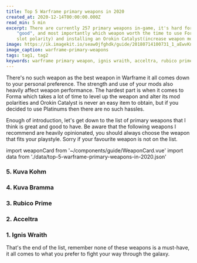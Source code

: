 ```yaml
---
title: Top 5 Warframe primary weapons in 2020
created_at: 2020-12-14T00:00:00.000Z
read_min: 5 min
excerpt: There are currently 257 primary weapons in-game, it's hard for players to decide which weapon is 
    "good", and most importantly which weapon worth the time to use Forma(add, remove, alter weapon mod 
    slot polarity) and installing an Orokin Catalyst(increase weapon mod capacity).
image: https://ik.imagekit.io/seaw0jfghdk/guide/20180714100731_1_aEwvKnOsA.jpg
image_caption: warframe-primary-weapons
tags: tag1, tag2
keywords: warframe primary weapon, ignis wraith, acceltra, rubico prime, kuva bramma, kuva kohm
---
```


There's no such weapon as the best weapon in Warframe it all comes down to your personal preference. The strength and use of your mods also heavily affect weapon performance. The hardest part is when it comes to Forma which takes a lot of time to level up the weapon and alter its mod polarities and Orokin Catalyst is never an easy item to obtain, but if you decided to use Platinums then there are no such hassles.

Enough of introduction, let's get down to the list of primary weapons that I think is great and good to have. Be aware that the following weapons I recommend are heavily opinionated, you should always choose the weapon that fits your playstyle. Sorry if your favourite weapon is not on the list.


import weaponCard from '~/components/guide/WeaponCard.vue'
import data from './data/top-5-warframe-primary-weapons-in-2020.json'

<div class="mt-4"></div>

### 5. Kuva Kohm

<weapon-card class="mb-5 mt-3" :data="data.kuvaKohm"></weapon-card>

### 4. Kuva Bramma

<weapon-card class="mb-5 mt-3" :data="data.kuvaBramma"></weapon-card>

### 3. Rubico Prime

<weapon-card class="mb-5 mt-3" :data="data.rubicoPrime"></weapon-card>

### 2. Acceltra

<weapon-card class="mb-5 mt-3" :data="data.acceltra"></weapon-card>

### 1. Ignis Wraith

<weapon-card class="mb-5 mt-3" :data="data.ignisWraith"></weapon-card>

That's the end of the list, remember none of these weapons is a must-have, it all comes to what you prefer 
to fight your way through the galaxy.
